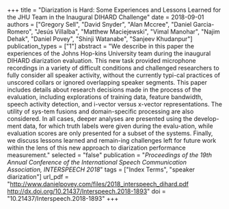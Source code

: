 +++
title = "Diarization is Hard: Some Experiences and Lessons Learned for the JHU Team in the Inaugural DIHARD Challenge"
date = 2018-09-01
authors = ["Gregory Sell", "David Snyder", "Alan Mccree", "Daniel Garcia-Romero", "Jesús Villalba", "Matthew Maciejewski", "Vimal Manohar", "Najim Dehak", "Daniel Povey", "Shinji Watanabe", "Sanjeev Khudanpur"]
publication_types = ["1"]
abstract = "We describe in this paper the experiences of the Johns Hop-kins University team during the inaugural DIHARD diarization evaluation. This new task provided microphone recordings in a variety of difficult conditions and challenged researchers to fully consider all speaker activity, without the currently typi-cal practices of unscored collars or ignored overlapping speaker segments. This paper includes details about research decisions made in the process of the evaluation, including explorations of training data, feature bandwidth, speech activity detection, and i-vector versus x-vector representations. The utility of sys-tem fusions and domain-specific processing are also considered. In all cases, deeper analyses are presented using the develop-ment data, for which truth labels were given during the evalu-ation, while evaluation scores are only presented for a subset of the systems. Finally, we discuss lessons learned and remain-ing challenges left for future work within the lens of this new approach to diarization performance measurement."
selected = "false"
publication = "*Proceedings of the 19th Annual Conference of the International Speech Communication Association, INTERSPEECH 2018*"
tags = ["Index Terms", "speaker diarization"]
url_pdf = "http://www.danielpovey.com/files/2018_interspeech_dihard.pdf http://dx.doi.org/10.21437/Interspeech.2018-1893"
doi = "10.21437/Interspeech.2018-1893"
+++


